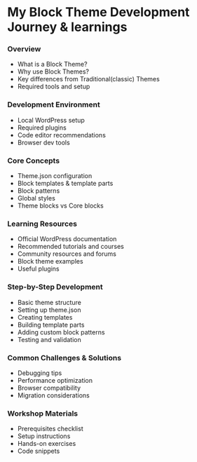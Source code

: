 # My Block Theme Development Journey & learnings

### Overview
* What is a Block Theme?
* Why use Block Themes?
* Key differences from Traditional(classic) Themes
* Required tools and setup

### Development Environment
* Local WordPress setup
* Required plugins
* Code editor recommendations
* Browser dev tools

### Core Concepts
* Theme.json configuration
* Block templates & template parts
* Block patterns
* Global styles
* Theme blocks vs Core blocks

### Learning Resources
* Official WordPress documentation
* Recommended tutorials and courses
* Community resources and forums
* Block theme examples
* Useful plugins

### Step-by-Step Development
* Basic theme structure
* Setting up theme.json
* Creating templates
* Building template parts
* Adding custom block patterns
* Testing and validation

### Common Challenges & Solutions
* Debugging tips
* Performance optimization
* Browser compatibility
* Migration considerations

### Workshop Materials
* Prerequisites checklist
* Setup instructions
* Hands-on exercises
* Code snippets
